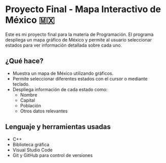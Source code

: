 # Proyecto Final - Mapa Interactivo de México 🇲🇽

Este es mi proyecto final para la materia de Programación. El programa despliega un mapa gráfico de México y permite al usuario seleccionar estados para ver información detallada sobre cada uno.

## ¿Qué hace?

- Muestra un mapa de México utilizando gráficos.
- Permite seleccionar diferentes estados con el cursor o mediante teclado.
- Despliega información de cada estado como:
  - Nombre
  - Capital
  - Población
  - Otros datos relevantes

## Lenguaje y herramientas usadas

- C++
- Biblioteca gráfica 
- Visual Studio Code
- Git y GitHub para control de versiones


